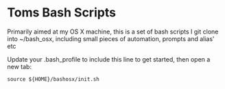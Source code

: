 # Toms Bash Scripts

Primarily aimed at my OS X machine, this is a set of bash scripts I git clone into ~/bash_osx, including small pieces of automation, prompts and alias' etc

Update your .bash_profile to include this line to get started, then open a new tab:

```
source ${HOME}/bashosx/init.sh
```

